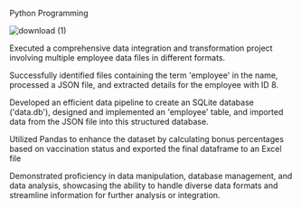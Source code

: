 Python Programming

![download (1)](https://github.com/AravindanAS/Python/assets/136828832/7e222ada-58c6-423f-9245-44b402bf24f7)

Executed a comprehensive data integration and transformation project involving multiple employee data files in different formats. 

Successfully identified files containing the term 'employee' in the name, processed a JSON file, and extracted details for the employee with ID 8.

Developed an efficient data pipeline to create an SQLite database ('data.db'), designed and implemented an 'employee' table, and imported data from the JSON file into this structured database. 

Utilized Pandas to enhance the dataset by calculating bonus percentages based on vaccination status and exported the final dataframe to an Excel file 

Demonstrated proficiency in data manipulation, database management, and data analysis, showcasing the ability to handle diverse data formats and streamline information for further analysis or integration.
